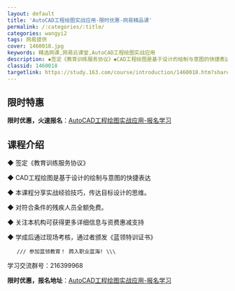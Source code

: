 ```yaml
---
layout: default
title: 'AutoCAD工程绘图实战应用-限时优惠-网易精品课'
permalink: /:categories/:title/
categories: wangyi2
tags: 网易提供
cover: 1460018.jpg
keywords: 精选网课,网易云课堂,AutoCAD工程绘图实战应用
description: ◆签定《教育训练服务协议》◆CAD工程绘图是基于设计的绘制与意图的快捷表达◆本课程分享实战经验技巧，传达目标设计的思维。
classid: 1460018
targetlink: https://study.163.com/course/introduction/1460018.htm?share=1&shareId=1025206652&utm_campaign=share&utm_medium=iphoneShare&utm_source=&utm_u=1025206652
---
```


## 限时特惠

**限时优惠，火速报名**：[AutoCAD工程绘图实战应用-报名学习](https://study.163.com/course/introduction/1460018.htm?share=1&shareId=1025206652&utm_campaign=share&utm_medium=iphoneShare&utm_source=&utm_u=1025206652)

## 课程介绍

◆ 签定《教育训练服务协议》

◆ CAD工程绘图是基于设计的绘制与意图的快捷表达

◆ 本课程分享实战经验技巧，传达目标设计的思维。

◆ 对符合条件的残疾人员全额免费。 

◆ 关注本机构可获得更多详细信息与资费惠减支持

◆ 学成后通过现场考核，通过者颁发《蓝领特训证书》

       /// 参加蓝领教育！ 跨入职业蓝海! \\\

学习交流群号：216399968

**限时优惠，报名地址**：[AutoCAD工程绘图实战应用-报名学习](https://study.163.com/course/introduction/1460018.htm?share=1&shareId=1025206652&utm_campaign=share&utm_medium=iphoneShare&utm_source=&utm_u=1025206652)

